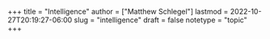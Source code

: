 +++
title = "Intelligence"
author = ["Matthew Schlegel"]
lastmod = 2022-10-27T20:19:27-06:00
slug = "intelligence"
draft = false
notetype = "topic"
+++
